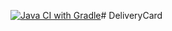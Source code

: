 [![Java CI with Gradle](https://github.com/Kvini4ka/DeliveryCard/actions/workflows/gradle.yml/badge.svg)](https://github.com/Kvini4ka/DeliveryCard/actions/workflows/gradle.yml)# DeliveryCard
